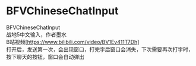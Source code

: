 # BFVChineseChatInput
BFVChineseChatInput  
战地5中文输入，作者墨水  
B站视频[https://www.bilibili.com/video/BV1Ev411T7Dh]   
打开后，发送第一次，会出现窗口，打完字后窗口会消失，下次需要再次打字时，按下聊天的按钮，窗口会自动弹出  
